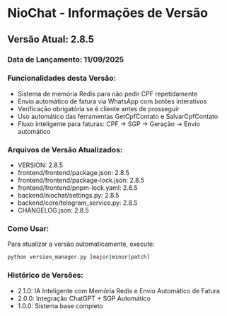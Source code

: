 # NioChat - Informações de Versão

## Versão Atual: 2.8.5

### Data de Lançamento: 11/09/2025

### Funcionalidades desta Versão:
- Sistema de memória Redis para não pedir CPF repetidamente
- Envio automático de fatura via WhatsApp com botões interativos
- Verificação obrigatória se é cliente antes de prosseguir
- Uso automático das ferramentas GetCpfContato e SalvarCpfContato
- Fluxo inteligente para faturas: CPF → SGP → Geração → Envio automático

### Arquivos de Versão Atualizados:
- VERSION: 2.8.5
- frontend/frontend/package.json: 2.8.5
- frontend/frontend/package-lock.json: 2.8.5
- frontend/frontend/pnpm-lock.yaml: 2.8.5
- backend/niochat/settings.py: 2.8.5
- backend/core/telegram_service.py: 2.8.5
- CHANGELOG.json: 2.8.5

### Como Usar:
Para atualizar a versão automaticamente, execute:
```bash
python version_manager.py [major|minor|patch]
```

### Histórico de Versões:
- 2.1.0: IA Inteligente com Memória Redis e Envio Automático de Fatura
- 2.0.0: Integração ChatGPT + SGP Automático
- 1.0.0: Sistema base completo
